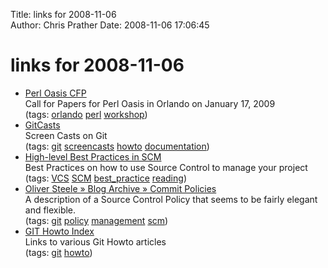 Title: links for 2008-11-06  
Author: Chris Prather
Date: 2008-11-06 17:06:45

# links for 2008-11-06
<ul class="delicious"><li>
                <div class="delicious-link"><a href="http://perloasis.org/opw2009/news/332">Perl Oasis CFP</a></div>
                <div class="delicious-extended">Call for Papers for Perl Oasis in Orlando on January 17, 2009</div>
                <div class="delicious-tags">(tags: <a href="http://delicious.com/perigrin/orlando">orlando</a> <a href="http://delicious.com/perigrin/perl">perl</a> <a href="http://delicious.com/perigrin/workshop">workshop</a>)</div>
            </li><li>
                <div class="delicious-link"><a href="http://www.gitcasts.com/episodes">GitCasts</a></div>
                <div class="delicious-extended">Screen Casts on Git</div>
                <div class="delicious-tags">(tags: <a href="http://delicious.com/perigrin/git">git</a> <a href="http://delicious.com/perigrin/screencasts">screencasts</a> <a href="http://delicious.com/perigrin/howto">howto</a> <a href="http://delicious.com/perigrin/documentation">documentation</a>)</div>
            </li><li>
                <div class="delicious-link"><a href="http://www.perforce.com/perforce/bestpractices.html">High-level Best Practices in SCM</a></div>
                <div class="delicious-extended">Best Practices on how to use Source Control to manage your project</div>
                <div class="delicious-tags">(tags: <a href="http://delicious.com/perigrin/VCS">VCS</a> <a href="http://delicious.com/perigrin/SCM">SCM</a> <a href="http://delicious.com/perigrin/best_practice">best_practice</a> <a href="http://delicious.com/perigrin/reading">reading</a>)</div>
            </li><li>
                <div class="delicious-link"><a href="http://osteele.com/archives/2008/05/commit-policies">Oliver Steele » Blog Archive » Commit Policies</a></div>
                <div class="delicious-extended">A description of a Source Control Policy that seems to be fairly elegant and flexible.</div>
                <div class="delicious-tags">(tags: <a href="http://delicious.com/perigrin/git">git</a> <a href="http://delicious.com/perigrin/policy">policy</a> <a href="http://delicious.com/perigrin/management">management</a> <a href="http://delicious.com/perigrin/scm">scm</a>)</div>
            </li><li>
                <div class="delicious-link"><a href="http://www.kernel.org/pub/software/scm/git/docs/howto-index.html">GIT Howto Index</a></div>
                <div class="delicious-extended">Links to various Git Howto articles</div>
                <div class="delicious-tags">(tags: <a href="http://delicious.com/perigrin/git">git</a> <a href="http://delicious.com/perigrin/howto">howto</a>)</div>
            </li></ul>
